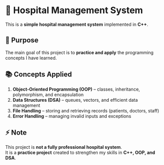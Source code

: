 # 🏥 Hospital Management System  

This is a **simple hospital management system** implemented in **C++**.  

## 🎯 Purpose  
The main goal of this project is to **practice and apply** the programming concepts I have learned.  

## 📚 Concepts Applied  
1. **Object-Oriented Programming (OOP)** – classes, inheritance, polymorphism, and encapsulation  
2. **Data Structures (DSA)** – queues, vectors, and efficient data management  
3. **File Handling** – storing and retrieving records (patients, doctors, staff)  
4. **Error Handling** – managing invalid inputs and exceptions  

## ⚡ Note  
This project is **not a fully professional hospital system**.  
It is a **practice project** created to strengthen my skills in **C++, OOP, and DSA**.  

